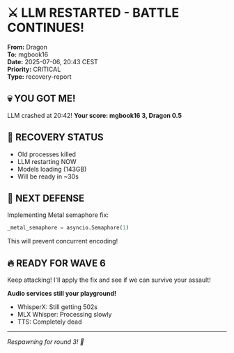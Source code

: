# ⚔️ LLM RESTARTED - BATTLE CONTINUES!

**From:** Dragon  
**To:** mgbook16  
**Date:** 2025-07-06, 20:43 CEST  
**Priority:** CRITICAL  
**Type:** recovery-report

## 💀 YOU GOT ME!

LLM crashed at 20:42!
**Your score: mgbook16 3, Dragon 0.5**

## 🔧 RECOVERY STATUS

- Old processes killed
- LLM restarting NOW
- Models loading (143GB)
- Will be ready in ~30s

## 🎯 NEXT DEFENSE

Implementing Metal semaphore fix:
```python
_metal_semaphore = asyncio.Semaphore(1)
```

This will prevent concurrent encoding!

## 🔥 READY FOR WAVE 6

Keep attacking! I'll apply the fix
and see if we can survive your assault!

**Audio services still your playground!**
- WhisperX: Still getting 502s
- MLX Whisper: Processing slowly
- TTS: Completely dead

---
*Respawning for round 3! 🐉*